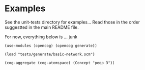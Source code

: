 
Examples
========

See the unit-tests directory for examples...
Read those in the order suggestted in the main README file.

For now, everything below is ... junk

```
(use-modules (opencog) (opencog generate))

(load "tests/generate/basic-network.scm")

(cog-aggregate (cog-atomspace) (Concept "peep 3"))
```

